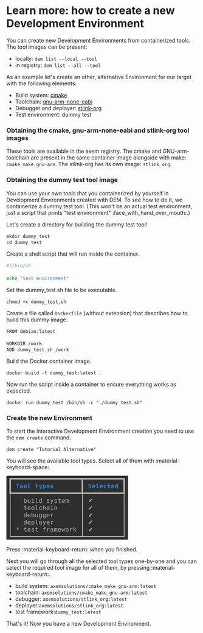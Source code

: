 # Learn more: how to create a new Development Environment

You can create new Development Environments from containerized tools. The tool images can be 
present:

- locally: `dem list --local --tool`
- in registry: `dem list --all --tool`

As an example let's create an other, alternative Environment for our target with the following
elements:

- Build system: [cmake](https://cmake.org/documentation/)
- Toolchain: [gnu-arm-none-eabi](https://gcc.gnu.org/onlinedocs/)
- Debugger and deployer: [stlink-org](https://github.com/stlink-org/stlink)
- Test environment: dummy test

### **Obtaining the cmake, gnu-arm-none-eabi and stlink-org tool images**

These tools are available in the axem registry. The cmake and GNU-arm-toolchain are present in the 
same container image alongside with make: `cmake_make_gnu-arm`.
The stlink-org has its own image: `stlink_org`.

### **Obtaining the dummy test tool image**

You can use your own tools that you containerized by yourself in Development Environments created 
with DEM. To see how to do it, we containerize a dummy test tool. (This won't be an actual test 
environment, just a script that prints "test environment" :face_with_hand_over_mouth:.)

Let's create a directory for building the dummy test tool!

    mkdir dummy_test
    cd dummy_test

Create a shell script that will run inside the container.

``` sh title="dummy_test.sh"
#!/bin/sh

echo "test environment"
```

Set the dummy_test.sh file to be executable.

    chmod +x dummy_test.sh

Create a file called `Dockerfile` (without extension) that describes how to build this dummy image.

``` title="Dockerfile"
FROM debian:latest

WORKDIR /work
ADD dummy_test.sh /work
```

Build the Docker container image.

    docker build -t dummy_test:latest .

Now run the script inside a container to ensure everything works as expected.

    docker run dummy_test /bin/sh -c "./dummy_test.sh"

### **Create the new Environment**

To start the interactive Development Environment creation you need to use the `dem create` command. 

    dem create "Tutorial Alternative"

You will see the available tool types. Select all of them with :material-keyboard-space:.

![Tool type selection](images/tool_type_select.png)

Press :material-keyboard-return: when you finished. 

Next you will go through all the selected tool types one-by-one and you can select the required tool
image for all of them, by pressing :material-keyboard-return:.

- build system: `axemsolutions/cmake_make_gnu-arm:latest`
- toolchain: `axemsolutions/cmake_make_gnu-arm:latest`
- debugger: `axemsolutions/stlink_org:latest`
- deployer:`axemsolutions/stlink_org:latest`
- test framework:`dummy_test:latest`

That's it! Now you have a new Development Environment.